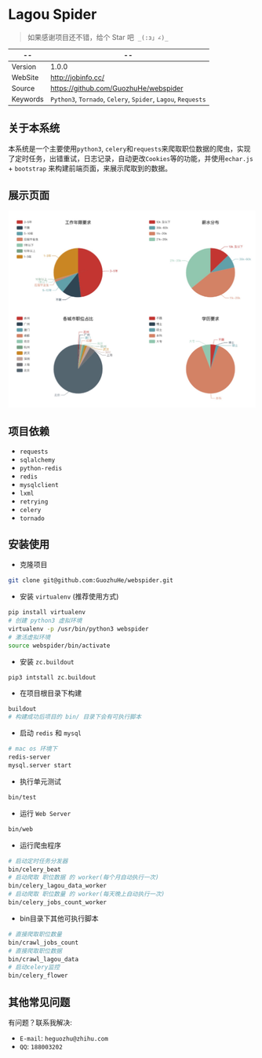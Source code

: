 # Lagou Spider

> 如果感谢项目还不错，给个 Star 吧  `_(:з」∠)_`

--|--
---- | ----
Version | 1.0.0
WebSite | http://jobinfo.cc/
Source |  https://github.com/GuozhuHe/webspider
Keywords |  `Python3`, `Tornado`, `Celery`, `Spider`, `Lagou`, `Requests`

## 关于本系统

本系统是一个主要使用`python3`, `celery`和`requests`来爬取职位数据的爬虫，实现了定时任务，出错重试，日志记录，自动更改`Cookies`等的功能，并使用`echar.js` + `bootstrap` 来构建前端页面，来展示爬取到的数据。

## 展示页面

![Alt text](job-chart.jpeg)


## 项目依赖

* `requests`
* `sqlalchemy`
* `python-redis`
* `redis`
* `mysqlclient`
* `lxml`
* `retrying`
* `celery`
* `tornado`

## 安装使用

* 克隆项目

```bash
git clone git@github.com:GuozhuHe/webspider.git
```

* 安装 `virtualenv` (推荐使用方式)
```bash
pip install virtualenv
# 创建 python3 虚拟环境
virtualenv -p /usr/bin/python3 webspider
# 激活虚拟环境
source webspider/bin/activate
```

* 安装 `zc.buildout`
```
pip3 intstall zc.buildout
```

* 在项目根目录下构建
```bash
buildout
# 构建成功后项目的 bin/ 目录下会有可执行脚本
```

* 启动 `redis` 和 `mysql`
```bash
# mac os 环境下
redis-server
mysql.server start
```

* 执行单元测试
```bash
bin/test
```

* 运行 `Web Server`
```bash
bin/web
```

* 运行爬虫程序
```bash
# 启动定时任务分发器
bin/celery_beat
# 启动爬取 职位数据 的 worker(每个月自动执行一次)
bin/celery_lagou_data_worker
# 启动爬取 职位数量 的 worker(每天晚上自动执行一次)
bin/celery_jobs_count_worker 
```

* bin目录下其他可执行脚本
```bash
# 直接爬取职位数量
bin/crawl_jobs_count        
# 直接爬取职位数据
bin/crawl_lagou_data       
# 启动celery监控 
bin/celery_flower            
```

## 其他常见问题
有问题？联系我解决:
* `E-mail`: `heguozhu@zhihu.com`
* `QQ`: `188003202`